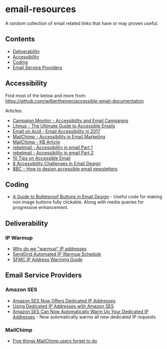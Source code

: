 # email-resources
A random collection of email related links that have or may proven useful.

## Contents

* [Deliverability](#deliverability)
* [Accessibility](#accessibility)
* [Coding](#coding)
* [Email Service Providers](#email-service-providers)

## Accessibility

Find most of the below and more from:
https://github.com/wilbertheinen/accessible-email-documentation

Articles:
* [Campaign Monitor - Accessibility and Email Campaigns](https://www.campaignmonitor.com/resources/guides/accessibility/)
* [Litmus - The Ultimate Guide to  Accessible Emails](https://litmus.com/blog/ultimate-guide-accessible-emails)
* [Email on Acid - Email Accessibility in 2017](https://www.emailonacid.com/blog/article/email-development/email-accessibilty-in-2017)
* [MailChimp - Accessibility in Email Marketing](https://blog.mailchimp.com/accessibility-in-email-marketing/)
* [MailChimp - KB Article](http://kb.mailchimp.com/campaigns/previews-and-tests/accessibility-in-email-marketing)
* [rebelmail - Accessibility in email Part 1](http://blog.rebelmail.com/accessibility-in-email/)
* [rebelmail - Accessibility in email Part 2](http://blog.rebelmail.com/accessibility-in-email-part-ii/)
* [10 Tips on Accessible Email](http://eroi.com/ideas/10-tips-on-accessible-email/)
* [8 Accessibility Challenges In Email Design](https://savvyinbox.com/8-accessibility-challenges-in-email-design-dee9655f8f90#.a27ib6ckh)
* [BBC - How to design accessible email newsletters](http://www.bbc.co.uk/gel/guidelines/how-to-design-accessible-email-newsletters)

## Coding

* [A Guide to Bulletproof Buttons in Email Design](https://litmus.com/blog/a-guide-to-bulletproof-buttons-in-email-design) - Useful code for making non image buttons fully clickable. Along with media queries for progressive enhancement.

## Deliverability

### IP Warmup

* [Why do we "warmup" IP addresses](https://wordtothewise.com/2014/04/warmup-ip-addresses/)
* [SendGrid Automated IP Warmup Schedule](https://sendgrid.com/docs/API_Reference/Web_API_v3/IP_Management/ip_warmup_schedule.html)
* [SFMC IP Address Warming Guide](https://help.marketingcloud.com/en/documentation/exacttarget/resources/email_deliverability/ip_address_warming_guide/)

## Email Service Providers

### Amazon SES

* [Amazon SES Now Offers Dedicated IP Addresses](https://aws.amazon.com/blogs/ses/amazon-ses-now-offers-dedicated-ip-addresses/)
* [Using Dedicated IP Addresses with Amazon SES](http://docs.aws.amazon.com/ses/latest/DeveloperGuide/dedicated-ips.html)
* [Amazon SES Can Now Automatically Warm Up Your Dedicated IP Addresses](https://aws.amazon.com/blogs/ses/amazon-ses-can-now-automatic-warm-up-your-dedicated-ip-addresses/) - Now automatically warms all new dedicated IP requests

### MailChimp

* [Five things MailChimp users forget to do](https://emailpixels.com/five-things-mailchimp-users-forget/)